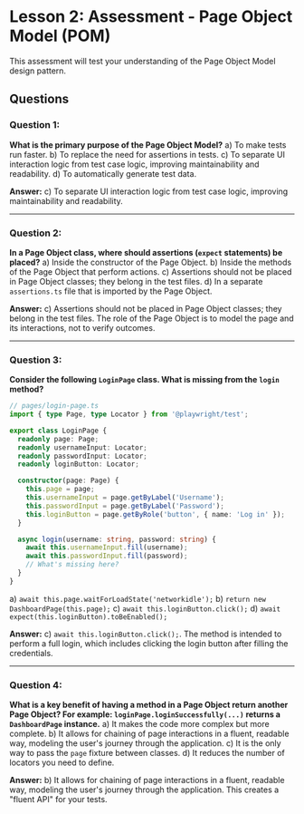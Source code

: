 # Lesson 2: Assessment - Page Object Model (POM)

This assessment will test your understanding of the Page Object Model design pattern.

## Questions

### Question 1:
**What is the primary purpose of the Page Object Model?**
a) To make tests run faster.
b) To replace the need for assertions in tests.
c) To separate UI interaction logic from test case logic, improving maintainability and readability.
d) To automatically generate test data.

**Answer:**
c) To separate UI interaction logic from test case logic, improving maintainability and readability.

---

### Question 2:
**In a Page Object class, where should assertions (`expect` statements) be placed?**
a) Inside the constructor of the Page Object.
b) Inside the methods of the Page Object that perform actions.
c) Assertions should not be placed in Page Object classes; they belong in the test files.
d) In a separate `assertions.ts` file that is imported by the Page Object.

**Answer:**
c) Assertions should not be placed in Page Object classes; they belong in the test files. The role of the Page Object is to model the page and its interactions, not to verify outcomes.

---

### Question 3:
**Consider the following `LoginPage` class. What is missing from the `login` method?**

```typescript
// pages/login-page.ts
import { type Page, type Locator } from '@playwright/test';

export class LoginPage {
  readonly page: Page;
  readonly usernameInput: Locator;
  readonly passwordInput: Locator;
  readonly loginButton: Locator;

  constructor(page: Page) {
    this.page = page;
    this.usernameInput = page.getByLabel('Username');
    this.passwordInput = page.getByLabel('Password');
    this.loginButton = page.getByRole('button', { name: 'Log in' });
  }

  async login(username: string, password: string) {
    await this.usernameInput.fill(username);
    await this.passwordInput.fill(password);
    // What's missing here?
  }
}
```
a) `await this.page.waitForLoadState('networkidle');`
b) `return new DashboardPage(this.page);`
c) `await this.loginButton.click();`
d) `await expect(this.loginButton).toBeEnabled();`

**Answer:**
c) `await this.loginButton.click();`. The method is intended to perform a full login, which includes clicking the login button after filling the credentials.

---

### Question 4:
**What is a key benefit of having a method in a Page Object return another Page Object? For example: `loginPage.loginSuccessfully(...)` returns a `DashboardPage` instance.**
a) It makes the code more complex but more complete.
b) It allows for chaining of page interactions in a fluent, readable way, modeling the user's journey through the application.
c) It is the only way to pass the `page` fixture between classes.
d) It reduces the number of locators you need to define.

**Answer:**
b) It allows for chaining of page interactions in a fluent, readable way, modeling the user's journey through the application. This creates a "fluent API" for your tests.